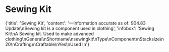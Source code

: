 
# Sewing Kit

{'title': 'Sewing Kit', 'content': '—Information accurate as of: 904.83 Update\nSewing kit is a component used in clothing', 'infobox': 'Sewing Kit\nA Sewing kit. Used to make advanced clothing\nGeneral\nShortname\nsewingkit\nType\nComponent\nStacksize\n20\nCrafting\nCraftable\nYes\nUsed In'}
